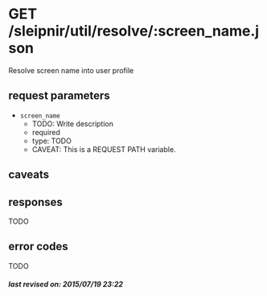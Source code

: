 # GET /sleipnir/util/resolve/:screen_name.json

Resolve screen name into user profile

## request parameters

- `screen_name`
  - TODO: Write description
  - required
  - type: TODO
  - CAVEAT: This is a REQUEST PATH variable.

## caveats

## responses

TODO

## error codes

TODO

##### last revised on: 2015/07/19 23:22
